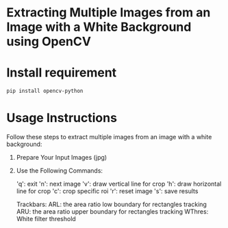 # Extracting Multiple Images from an Image with a White Background using OpenCV


# Install requirement

`pip install opencv-python`

# Usage Instructions

Follow these steps to extract multiple images from an image with a white background:

1. Prepare Your Input Images (jpg)

2. Use the Following Commands:

    'q': exit 
    'n': next image
    'v': draw vertical line for crop
    'h': draw horizontal line for crop
    'c': crop specific roi
    'r': reset image
    's': save results

    Trackbars:
        ARL: the area ratio low boundary for rectangles tracking
        ARU: the area ratio upper boundary for rectangles tracking
        WThres: White filter threshold